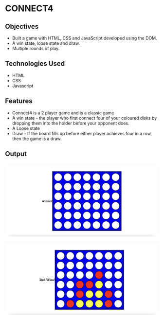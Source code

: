 # CONNECT4

## Objectives

- Built a game with HTML, CSS and JavaScript developed using the DOM.
- A win state, loose state and draw.
- Multiple rounds of play.

## Technologies Used

- HTML
- CSS
- Javascript

## Features

- Connect4 is a 2 player game and is a classic game
- A win state - the player who first connect four of your coloured disks by dropping them into the holder before your opponent does.
- A Loose state
- Draw - If the board fills up before either player achieves four in a row, then the game is a draw.

## Output

![alt text](image.png)

![alt text](image-1.png)
